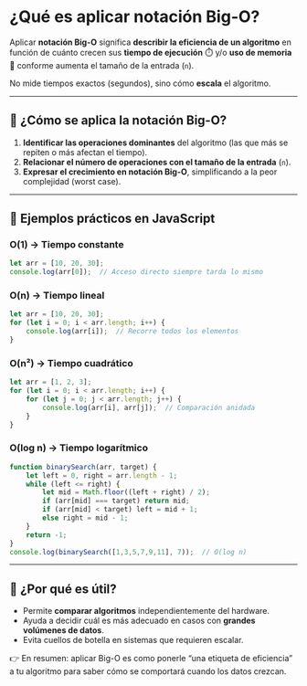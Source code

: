 # ¿Qué es aplicar notación Big-O?

Aplicar **notación Big-O** significa **describir la eficiencia de un algoritmo** en función de cuánto crecen sus **tiempo de ejecución** ⏱️ y/o **uso de memoria** 💾 conforme aumenta el tamaño de la entrada (`n`).  

No mide tiempos exactos (segundos), sino cómo **escala** el algoritmo.  

---

## 🔹 ¿Cómo se aplica la notación Big-O?
1. **Identificar las operaciones dominantes** del algoritmo (las que más se repiten o más afectan el tiempo).  
2. **Relacionar el número de operaciones con el tamaño de la entrada** (`n`).  
3. **Expresar el crecimiento en notación Big-O**, simplificando a la peor complejidad (worst case).  

---

## 🔹 Ejemplos prácticos en JavaScript

### O(1) → Tiempo constante
```javascript
let arr = [10, 20, 30];
console.log(arr[0]);  // Acceso directo siempre tarda lo mismo
```

### O(n) → Tiempo lineal
```javascript
let arr = [10, 20, 30];
for (let i = 0; i < arr.length; i++) {
    console.log(arr[i]);  // Recorre todos los elementos
}
```

### O(n²) → Tiempo cuadrático
```javascript
let arr = [1, 2, 3];
for (let i = 0; i < arr.length; i++) {
    for (let j = 0; j < arr.length; j++) {
        console.log(arr[i], arr[j]);  // Comparación anidada
    }
}
```

### O(log n) → Tiempo logarítmico
```javascript
function binarySearch(arr, target) {
    let left = 0, right = arr.length - 1;
    while (left <= right) {
        let mid = Math.floor((left + right) / 2);
        if (arr[mid] === target) return mid;
        if (arr[mid] < target) left = mid + 1;
        else right = mid - 1;
    }
    return -1;
}
console.log(binarySearch([1,3,5,7,9,11], 7));  // O(log n)
```

---

## 🔹 ¿Por qué es útil?
- Permite **comparar algoritmos** independientemente del hardware.  
- Ayuda a decidir cuál es más adecuado en casos con **grandes volúmenes de datos**.  
- Evita cuellos de botella en sistemas que requieren escalar.  

👉 En resumen: aplicar Big-O es como ponerle “una etiqueta de eficiencia” a tu algoritmo para saber cómo se comportará cuando los datos crezcan.  
